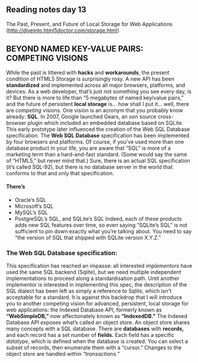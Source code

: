 ## Reading notes day 13
The Past, Present, and Future of Local Storage for Web Applications
(http://diveinto.html5doctor.com/storage.html)



## BEYOND NAMED KEY-VALUE PAIRS: COMPETING VISIONS
While the past is littered with **hacks** and **workarounds**, the present condition of HTML5 Storage is surprisingly rosy. A new API has been **standardized** and implemented across all major browsers, platforms, and devices. As a web developer, that’s just not something you see every day, is it? But there is more to life than “5 megabytes of named key/value pairs,” and the future of persistent **local storage** is… how shall I put it… well, there are *competing* visions.
One vision is an acronym that you probably know already: **SQL**. In 2007, Google launched Gears, an *oen* source cross-browser plugin which included an embedded database based on SQLite. This early prototype later influenced the creation of the Web SQL Database specification. 
The **Web SQL Database** specification has been implemented by four browsers and platforms.
Of course, if you’ve used more than one database product in your life, you are aware that “SQL” is more of a marketing term than a hard-and-fast standard. (Some would say the same of “HTML5,” but never mind that.) Sure, there is an actual SQL specification (it’s called SQL-92), but there is no database server in the world that conforms to that and only that specification. 
#### There’s 
+ Oracle’s SQL
+ Microsoft’s SQL
+ MySQL’s SQL 
+ PostgreSQL’s SQL, and SQLite’s SQL
 Indeed, each of these products adds new SQL features over time, so even saying “SQLite’s SQL” is not sufficient to pin down exactly what you’re talking about. You need to say “the version of SQL that shipped with SQLite version X.Y.Z.”

### The Web SQL Database specification:
This specification has reached an impasse: all interested *implementors* have used the same SQL backend (Sqlite), but we need multiple independent implementations to proceed along a standardisation path. Until another implementor is interested in implementing this spec, the description of the SQL dialect has been left as simply a reference to Sqlite, which isn't acceptable for a standard.
It is against this backdrop that I will introduce you to another competing vision for advanced, persistent, local storage for web applications: the Indexed Database API, formerly known as **“WebSimpleDB,”** now affectionately known as **“IndexedDB.”**
The Indexed Database API exposes what’s called an object store. An object store shares many concepts with a SQL database. There are **databases** with **records,** and each record has a set number of **fields.** Each field has a specific *datatype*, which is defined when the database is created. You can select a subset of records, then enumerate them with a “cursor.” Changes to the object store are handled within *“transactions.”*

